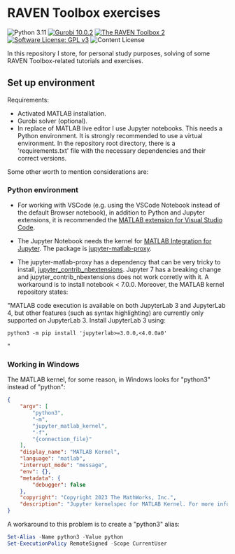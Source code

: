 # RAVEN Toolbox exercises

![Python 3.11](https://img.shields.io/badge/-Python3.11-646464?logo=python&labelColor=FFD43B)
[![Gurobi 10.0.2](https://img.shields.io/badge/Gurobi-10.0.2-2AAA8A)](https://www.gurobi.com/downloads/gurobi-optimizer-release-notes-v10-0-2/)
[![The RAVEN Toolbox 2](https://img.shields.io/badge/RAVEN-v2.8.4-2AAA8A)](https://github.com/SysBioChalmers/RAVEN)
[![Software License: GPL v3](https://img.shields.io/badge/License-GPLv3-28282B)](https://www.gnu.org/licenses/gpl-3.0)
![Content License](https://licensebuttons.net/l/by-nc-sa/4.0/88x31.png)


In this repository I store, for personal study purposes, solving of some RAVEN Toolbox-related tutorials and exercises.

## Set up environment

Requirements:

- Activated MATLAB installation.
- Gurobi solver (optional).
- In replace of MATLAB live editor I use Jupyter notebooks. This needs a Python environment. It is strongly recommended to use a virtual environment. In the repository root directory, there is a 'requirements.txt' file with the necessary dependencies and their correct versions.

Some other worth to mention considerations are:

### Python environment

- For working with VSCode (e.g. using the VSCode Notebook instead of the default Browser notebook), in addition to Python and Jupyter extensions, it is recommended the [MATLAB extension for Visual Studio Code](https://marketplace.visualstudio.com/items?itemName=MathWorks.language-matlab).

- The Jupyter Notebook needs the kernel for [MATLAB Integration for Jupyter](https://www.mathworks.com/products/reference-architectures/jupyter.html). The package is [jupyter-matlab-proxy](https://github.com/mathworks/jupyter-matlab-proxy).


- The jupyter-matlab-proxy has a dependency that can be very tricky to install, [jupyter_contrib_nbextensions](https://jupyter-contrib-nbextensions.readthedocs.io/en/latest/install.html). Jupyter 7 has a breaking change and jupyter_contrib_nbextensions does not work corretly with it. A workaround is to install notebook < 7.0.0. Moreover, the MATLAB kernel repository states:

"MATLAB code execution is available on both JupyterLab 3 and JupyterLab 4, but other features (such as syntax highlighting) are currently only supported on JupyterLab 3. Install JupyterLab 3 using:

```shell
python3 -m pip install 'jupyterlab>=3.0.0,<4.0.0a0'
```
"

### Working in Windows

The MATLAB kernel, for some reason, in Windows looks for "python3" instead of "python":

```json
{
    "argv": [
        "python3",
        "-m",
        "jupyter_matlab_kernel",
        "-f",
        "{connection_file}"
    ],
    "display_name": "MATLAB Kernel",
    "language": "matlab",
    "interrupt_mode": "message",
    "env": {},
    "metadata": {
        "debugger": false
    },
    "copyright": "Copyright 2023 The MathWorks, Inc.",
    "description": "Jupyter kernelspec for MATLAB Kernel. For more information, please look at https://jupyter-client.readthedocs.io/en/stable/kernels.html#kernel-specs"
}
```

A workaround to this problem is to create a "python3" alias:

```powershell
Set-Alias -Name python3 -Value python
Set-ExecutionPolicy RemoteSigned -Scope CurrentUser
```


